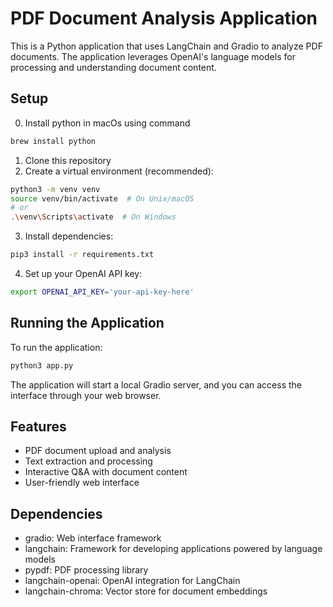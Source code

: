 # PDF Document Analysis Application

This is a Python application that uses LangChain and Gradio to analyze PDF documents. The application leverages OpenAI's language models for processing and understanding document content.

## Setup

0. Install python in macOs using command

```bash
brew install python
```

1. Clone this repository
2. Create a virtual environment (recommended):

```bash
python3 -m venv venv
source venv/bin/activate  # On Unix/macOS
# or
.\venv\Scripts\activate  # On Windows
```

3. Install dependencies:

```bash
pip3 install -r requirements.txt
```

4. Set up your OpenAI API key:

```bash
export OPENAI_API_KEY='your-api-key-here'
```

## Running the Application

To run the application:

```bash
python3 app.py
```

The application will start a local Gradio server, and you can access the interface through your web browser.

## Features

- PDF document upload and analysis
- Text extraction and processing
- Interactive Q&A with document content
- User-friendly web interface

## Dependencies

- gradio: Web interface framework
- langchain: Framework for developing applications powered by language models
- pypdf: PDF processing library
- langchain-openai: OpenAI integration for LangChain
- langchain-chroma: Vector store for document embeddings
